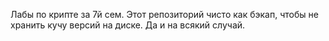 Лабы по крипте за 7й сем. Этот репозиторий чисто как бэкап, чтобы не хранить кучу версий на диске. Да и на всякий случай.